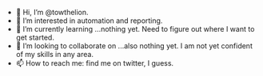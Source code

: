 - 👋 Hi, I’m @towthelion.
- 👀 I’m interested in automation and reporting.
- 🌱 I’m currently learning ...nothing yet. Need to figure out where I want to get started.
- 💞️ I’m looking to collaborate on ...also nothing yet. I am not yet confident of my skills in any area.
- 📫 How to reach me: find me on twitter, I guess.

<!---
towthelion/towthelion is a ✨ special ✨ repository because its `README.md` (this file) appears on your GitHub profile.
You can click the Preview link to take a look at your changes.
--->
